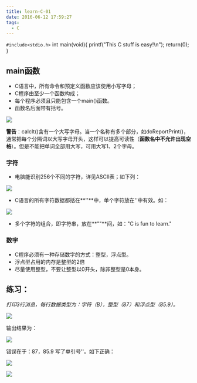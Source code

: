 ```yaml
---
title: learn-C-01
date: 2016-06-12 17:59:27
tags:
  - C
---
```



`#include<stdio.h>`
    int main(void){
      printf("This C stuff is easy!\n");
      return(0);
    }

<!-- more -->
## main函数 ##

- C语言中，所有命令和预定义函数应该使用小写字母；
- C程序由至少一个函数构成；
- 每个程序必须且只能包含一个main()函数。
- 函数名后面带有括号。

![](http://ww3.sinaimg.cn/large/691a3013gw1f4r8mgkbc0j20at02vmx3.jpg)

**警告**：calcIt()含有一个大写字母。当一个名称有多个部分，如doReportPrint()，通常把每个分隔词以大写字母开头，这样可以提高可读性（**函数名中不允许出现空格**）。但是不能把单词全部用大写，可用大写1、2个字母。

### 字符 ###

- 电脑能识别256个不同的字符，详见ASCII表；如下列：

![](http://ww2.sinaimg.cn/large/691a3013gw1f4r8zejlhuj207q012q2p.jpg)

- C语言的所有字符数据都括在**''**中，单个字符放在''中有效。如：

![](http://ww3.sinaimg.cn/large/691a3013gw1f4r95pzvolj20ap039mx4.jpg)

- 多个字符的组合，即字符串，放在**""**间，如："C is fun to learn."

### 数字 ###

- C程序必须有一种存储数字的方式：整型，浮点型。
- 浮点型占用的内存是整型的2倍
- 尽量使用整型，不要让整型以0开头，除非整型是0本身。

## 练习： ##

*打印3行消息，每行数据类型为：字符（B），整型（87）和浮点型（85.9）。*

![](http://ww3.sinaimg.cn/large/691a3013gw1f4s53dcecfj20d805u3zm.jpg)

输出结果为：

![](http://ww3.sinaimg.cn/large/691a3013gw1f4s54495esj206k01qjrj.jpg)

错误在于：87，85.9 写了单引号''。如下正确：

![](http://ww1.sinaimg.cn/large/691a3013gw1f4s55ytoytj20c505u0tn.jpg)

![](http://ww2.sinaimg.cn/large/691a3013gw1f4s56fyqwvj206v01z3yo.jpg)

